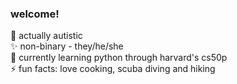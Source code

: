 ### welcome!

🌻 actually autistic  
✨ non-binary - they/he/she  
🌱 currently learning python through harvard's cs50p  
⚡ fun facts: love cooking, scuba diving and hiking
